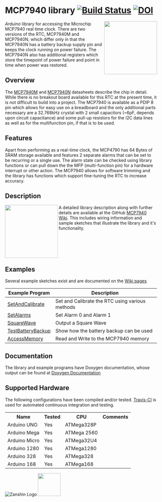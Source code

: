 # MCP7940 library [![Build Status](https://travis-ci.org/SV-Zanshin/MCP7940.svg?branch=master)](https://travis-ci.org/SV-Zanshin/MCP7940) [![DOI](https://www.zenodo.org/badge/98077572.svg)](https://www.zenodo.org/badge/latestdoi/98077572)
<img src="https://github.com/SV-Zanshin/MCP7940/blob/master/Images/MCP7940M-PDIP-8.png" width="175" align="right"/> *Arduino* library for accessing the Microchip MCP7940 real time clock. There are two versions of the RTC, MCP7940M and MCP7940N, which differ only in that the MCP7940N has a battery backup supply pin and keeps the clock running on power failure. The MCP7940N also has additional registers which store the timepoint of power failure and point in time when power was restored.

## Overview
The [MCP7940M](http://ww1.microchip.com/downloads/en/DeviceDoc/20002292B.pdf) and [MCP7940N](http://ww1.microchip.com/downloads/en/DeviceDoc/20005010F.pdf) datasheets describe the chip in detail. While there is no breakout board available for this RTC at the present time, it is not difficult to build into a project. The MCP7940 is available as a PDIP 8 pin which allows for easy use on a breadboard and the only additional parts necessary are a 32.768kHz crystal with 2 small capacitors (~6pF, depends upon circuit capacitance) and some pull-up resistors for the I2C data lines as well as for the multifunction pin, if that is to be used.

## Features
Apart from performing as a real-time clock, the MCP4790 has 64 Bytes of SRAM storage available and features 2 separate alarms that can be set to be recurring or a single use. The alarm state can be checked using library functions or can pull down the the MFP (multi-function pin) for a hardware interrupt or other action.
The MCP7940 allows for software trimming and the library has functions which support fine-tuning the RTC to increase accuracy.

## Description
<img src="https://github.com/SV-Zanshin/MCP7940/blob/master/Images/MCP7940_bb.png" width="175px" align="left" /> A detailed library description along with further details are available at the GitHub [MCP7940 Wiki](https://github.com/SV-Zanshin/MCP7940/wiki). This includes wiring information and sample sketches that illustrate the library and it's functionality.
</br></br></br></br></br></br>
  
## Examples
Several example sketches exist and are documented on the [Wiki pages](https://github.com/SV-Zanshin/MCP7940/wiki)

| Example Program                                                                       | Description |
|---------------------------------------------------------------------------------------|-------------|
| [SetAndCalibrate](https://github.com/SV-Zanshin/MCP7940/wiki/SetAndCalibrate.ino)     | Set and Calibrate the RTC using various methods |
| [SetAlarms](https://github.com/SV-Zanshin/MCP7940/wiki/SetAlarms.ino)                 | Set Alarm 0 and Alarm 1                 |
| [SquareWave](https://github.com/SV-Zanshin/MCP7940/wiki/SquareWave.ino)               | Output a Square Wave                    |
| [TestBatteryBackup](https://github.com/SV-Zanshin/MCP7940/wiki/TestBatteryBackup.ino) | Show how the battery backup can be used |
| [AccessMemory](https://github.com/SV-Zanshin/MCP7940/wiki/AccessMemory.ino)           | Read and Write to the MCP7940 memory    |

## Documentation
The library and example programs have Doxygen documentation, whose output can be found at [Doxygen Documentation](https://sv-zanshin.github.io/MCP7940/html/index.html)  

## Supported Hardware
The following configurations have been compiled and/or tested. [Travis-CI](https://travis-ci.org) is used for automated continuous integration and testing.

<table>
  <th>Name</th>
  <th>Tested</th>
  <th>CPU</th>
  <th>Comments</th>
  <tr>
    <td>Arduino UNO</td>
    <td>Yes</td>
    <td>ATMega328P</td>
    <td></td>
  <tr>
  <tr>
    <td>Arduino Mega</td>
    <td>Yes</td>
    <td>ATMega 2560</td>
    <td></td>
  <tr>
  <tr>
    <td>Arduino Micro</td>
    <td>Yes</td>
    <td>ATMega32U4</td>
    <td></td>
  <tr>
  <tr>
    <td>Arduino 1280</td>
    <td>Yes</td>
    <td>ATMega1280</td>
    <td></td>
  <tr>
  <tr>
    <td>Arduino 328</td>
    <td>Yes</td>
    <td>ATMega328</td>
    <td></td>
  <tr>
  <tr>
    <td>Arduino 168</td>
    <td>Yes</td>
    <td>ATMega168</td>
    <td></td>
  <tr>
</table>    
    
![Zanshin Logo](https://www.sv-zanshin.com/r/images/site/gif/zanshinkanjitiny.gif) <img src="https://www.sv-zanshin.com/r/images/site/gif/zanshintext.gif" width="75"/>
